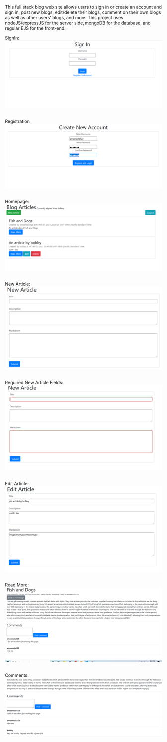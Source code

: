 This full stack blog web site allows users to sign in or create an account and sign in, post new blogs,
edit/delete their blogs, comment on their own blogs as well as other users' blogs, and more. This project
uses nodeJS/expressJS for the server side, mongoDB for the database, and regular EJS for the front-end.

SignIn:
<img src="./Photos/SignIn.PNG"><br><br>

Registration
<img src="./Photos/registration.PNG"><br><br>

Homepage:
<img src="./Photos/homepage.PNG"><br><br>

New Article:
<img src="./Photos/newArticle.PNG"><br><br>

Required New Article Fields:
<img src="./Photos/RequiredFIelds.PNG"><br><br>

Edit Article:
<img src="./Photos/edit.PNG"><br><br>

Read More:
<img src="./Photos/ReadMore.PNG"><br><br>

Comments:
<img src="./Photos/Comments.PNG"><br><br>

